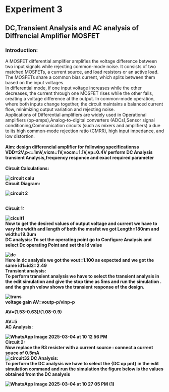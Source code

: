 # **Experiment 3**
## **DC,Transient Analysis and AC analysis of Diffrencial Amplifier MOSFET**
### **Introduction:**
A MOSFET differential amplifier amplifies the voltage difference between two input signals while rejecting common-mode noise. It consists of two matched MOSFETs, a current source, and load resistors or an active load. The MOSFETs share a common bias current, which splits between them based on the input voltages.
<br>
In differential mode, if one input voltage increases while the other decreases, the current through one MOSFET rises while the other falls, creating a voltage difference at the output. In common-mode operation, where both inputs change together, the circuit maintains a balanced current flow, minimizing output variation and rejecting noise.
<br>
Applications of Differential amplifiers are widely used in Operational amplifiers (op-amps),Analog-to-digital converters (ADCs),Sensor signal conditioning,Communication circuits (such as mixers and amplifiers) a due to its high common-mode rejection ratio (CMRR), high input impedance, and low distortion.
<br>
<br>
<b> Aim: design differencial amplifier for following specificationss VDD=2V,p<=1mV,vicm=1V,vocm=1.1V,vp=0.4V perform DC Analysis transient Analysis,frequency responce and exact required parameter<b>
<br>
<br>
<b> Circuit Calculations:<b>


![circuit calu](https://github.com/user-attachments/assets/b1f54767-9178-4202-9511-af3b93569961)
<br>
<b>Circuit Diagram:<b>

![circuit 2](https://github.com/user-attachments/assets/0ade39ad-1907-4b6b-b5bf-67ba6996d515)

<br>
<b> Circuit 1:<b>


![cicuit1](https://github.com/user-attachments/assets/199d3666-d2fa-41ac-880c-30f58605d874)
<br>
Now to get the desired values of output voltage and current we have to vary the width and length of both the mosfet we got Length=180nm and width=19.3um
<br>
<b> DC analysis:<b>
To set the operating point go to Configure Analysis and select Dc operating Point and set the Id value


![dc](https://github.com/user-attachments/assets/5a9535dc-0bc8-403b-b05a-ac7a2e35e036)
<br>
Here in dc analysis we got the vout=1.100 as expected and we got the same id1=id2=2.49
<br>
<b> Transient analysis:<b>
<br>
To perform transient analysis we have to select the transient analysis in the edit simulation and give the stop time as 5ms and run the simulation . and the graph velow shows the transient response of the design.


![trans](https://github.com/user-attachments/assets/ab07487e-56bc-4184-98a1-79d8e44b319e)
<br>
voltage gain AV=voutp-p/vinp-p

AV=(1.53-0.63)/(1.08-0.9)

AV=5
<br>
<b> AC Analysis:<b>



![WhatsApp Image 2025-03-04 at 10 12 56 PM](https://github.com/user-attachments/assets/ff5faa5f-7991-4281-b593-6fb8bbdd6056)
<br>
<b> Circuit 2:<b>
<br>
Now replace the R3 resister with a current source : connect a current souce of 0.5mA
<br>
![circuit32](https://github.com/user-attachments/assets/a2268095-2ed0-4ddb-94ce-df0921664902)
<b> DC Analysis:<b>
<br>
To perform the DC analysis we have to select the {DC op pnt} in the edit simulation command and run the simulation the figure below is the values obtained from the DC analysis

![WhatsApp Image 2025-03-04 at 10 27 05 PM (1)](https://github.com/user-attachments/assets/c392b01b-ed40-4954-8d36-3051b28bb197)






